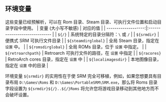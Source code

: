 ## 环境变量
这些变量已经预解析，可以在 Rom 目录、Steam 目录、可执行文件位置和启动目录字段中使用。
|         变量 (大小写不敏感) | 对应的值                          |
| -------------------:|:----------------------------- |
|              `${/}` | 系统特定的目录分隔符：`\` 或 `/`         |
|         `${srmdir}` | 便携式 SRM 可执行文件目录               |
| `${steamdirglobal}` | 全局 Steam 目录，指定在 `设置` 中。       |
|  `${romsdirglobal}` | 全局 ROMs 目录，位于 `设置` 中指定。       |
|  `${retroarchpath}` | Retroarch 可执行文件的路径，在 `设置` 中指定 |
|        `${racores}` | RetroArch cores 目录，指定在 `设置` 中 |
| `${localimagesdir}` | 本地图像目录，指定在 `设置` 中的目录          |


环境变量 `${srmdir}` 的实用性在于使 SRM 完全可移植，例如，如果您想要具有目录布局 `D:\Games\Roms` 和 `D:\Games\PortableSRM\SRM.exe`，那么将 Roms 目录字段设置为 `${srmdir}${/}..${/}Roms` 将允许您将游戏目录移动到其他地方而不会破坏设置。
